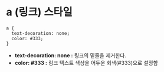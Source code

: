 a (링크) 스타일
===
```
a {
  text-decoration: none;
  color: #333;
}
```
- **text-decoration: none :** 링크의 밑줄을 제거한다.
- **color: #333 :** 링크 텍스트 색상을 어두운 회색(#333)으로 설정함
